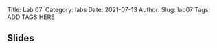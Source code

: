 Title: Lab 07:
Category: labs
Date: 2021-07-13
Author: 
Slug: lab07
Tags: ADD TAGS HERE


## Slides
<!-- - [PDF | Lecture 1: Description]({attach}presentation/Lecture1_Data.pdf) -->